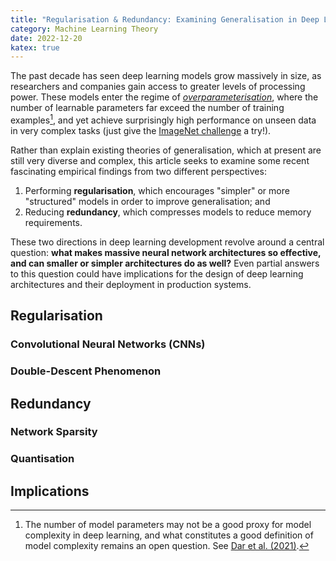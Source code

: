 ```yaml
---
title: "Regularisation & Redundancy: Examining Generalisation in Deep Learning"
category: Machine Learning Theory
date: 2022-12-20
katex: true
---
```


The past decade has seen deep learning models grow massively in size, as researchers and
companies gain access to greater levels of processing power. These models enter the
regime of [_overparameterisation_][topml], where the number of learnable parameters far
exceed the number of training examples[^op-fn], and yet achieve surprisingly high
performance on unseen data in very complex tasks (just give the [ImageNet
challenge][ilsvrc] a try!).

Rather than explain existing theories of generalisation, which at present are still very
diverse and complex, this article seeks to examine some recent fascinating empirical
findings from two different perspectives:

1. Performing **regularisation**, which encourages "simpler" or more "structured" models
   in order to improve generalisation; and
2. Reducing **redundancy**, which compresses models to reduce memory requirements.

These two directions in deep learning development revolve around a central question:
**what makes massive neural network architectures so effective, and can smaller or
simpler architectures do as well?** Even partial answers to this question could have
implications for the design of deep learning architectures and their deployment in
production systems.

[topml]: https://arxiv.org/abs/2109.02355 "A Farewell to the Bias-Variance Tradeoff? An
Overview of the Theory of Overparameterized Machine Learning"
[ilsvrc]: https://cs.stanford.edu/people/karpathy/ilsvrc/

[^op-fn]:
    The number of model parameters may not be a good proxy for model complexity in
    deep learning, and what constitutes a good definition of model complexity remains an
    open question. See [Dar et al. (2021)][topml].

## Regularisation

### Convolutional Neural Networks (CNNs)

### Double-Descent Phenomenon

## Redundancy

### Network Sparsity

### Quantisation

## Implications
